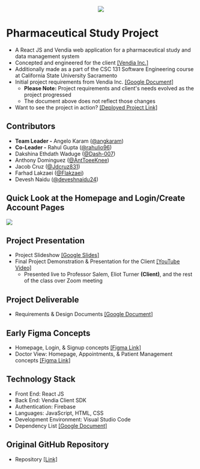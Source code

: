 <p align="center">
   <img src="https://github.com/rahulio96/Pharmaceutical-Study-Web-App-Project/blob/main/MDMS.jpg"/>
</p>

# Pharmaceutical Study Project
* A React JS and Vendia web application for a pharmaceutical study and data management system
* Concepted and engineered for the client [[Vendia Inc.]](https://www.vendia.com/) 
* Additionally made as a part of the CSC 131 Software Engineering course at California State University Sacramento
* Initial project requirements from Vendia Inc. [[Google Document]](https://docs.google.com/document/d/1bWjbqZ7YbaT-ykfpPPl1AJMdyivspdhZWLtabedL_K8/edit)
    - **Please Note:** Project requirements and client's needs evolved as the project progressed
    - The document above does not reflect those changes
* Want to see the project in action? [[Deployed Project Link]](https://gleaming-kleicha-f0118d.netlify.app/)

## Contributors
* **Team Leader -** Angelo Karam ([@angkaram](https://github.com/angkaram)) 
* **Co-Leader -** Rahul Gupta ([@rahulio96](https://github.com/rahulio96))
* Dakshina Ethdath Waduge ([@Dash-007](https://github.com/Dash-007))
* Anthony Dominguez ([@AntToeeKnee](https://github.com/AntToeeKnee))
* Jacob Cruz ([@Jdcruz831](https://github.com/Jdcruz831))
* Farhad Lakzaei ([@Flakzaei](https://github.com/Flakzaei))
* Devesh Naidu ([@deveshnaidu24](https://github.com/deveshnaidu24))

## Quick Look at the Homepage and Login/Create Account Pages
![](https://github.com/Angkaram/Pharmaceutical-Study-Web-App-Project/blob/main/projectGIF.gif)

## Project Presentation

* Project Slideshow [[Google Slides]](https://docs.google.com/presentation/d/1ztrrF4vq9vsqPsltdld-QiT9-SA6IdFIfSAvAmyXMWY/edit?usp=sharing)
* Final Project Demonstration & Presentation for the Client [[YouTube Video]](https://www.youtube.com/watch?v=K2LDj28C5iA)
    - Presented live to Professor Salem, Eliot Turner **(Client)**, and the rest of the class over Zoom meeting

## Project Deliverable
* Requirements & Design Documents [[Google Document]](https://docs.google.com/document/d/1fCf03OumJVkP-86hABSN6WmD8mHMNC4t1xIJZEg_KWE/edit?usp=sharing)
## Early Figma Concepts
* Homepage, Login, & Signup concepts [[Figma Link]](https://www.figma.com/embed?embed_host=share&url=https%3A%2F%2Fwww.figma.com%2Fproto%2FpLwTa2C7uFNEG3KfBCwB7j%2FCSC-131-Project-Figma%3Ftype%3Ddesign%26node-id%3D625-97%26scaling%3Dmin-zoom%26page-id%3D614%253A2)
* Doctor View: Homepage, Appointments, & Patient Management concepts [[Figma Link]](https://www.figma.com/embed?embed_host=share&url=https%3A%2F%2Fwww.figma.com%2Fproto%2FpLwTa2C7uFNEG3KfBCwB7j%2FCSC-131-Project-Figma%3Ftype%3Ddesign%26node-id%3D625-77%26scaling%3Dmin-zoom%26page-id%3D625%253A2)

## Technology Stack
* Front End: React JS
* Back End: Vendia Client SDK
* Authentication: Firebase
* Languages: JavaScript, HTML, CSS
* Development Environment: Visual Studio Code
* Dependency List [[Google Document]](https://docs.google.com/document/d/1mEffY8Q6ucsXkosKkInMPLr9AD-Nh4ThkWxgmBA6jsk/edit?usp=sharing)

## Original GitHub Repository
* Repository [[Link]](https://github.com/Angkaram/Pharmaceutical-Study-Web-App-Project)
